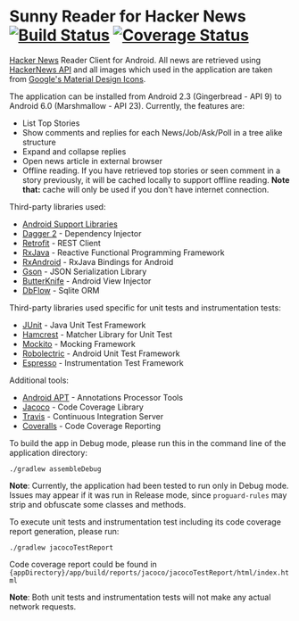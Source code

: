 # Sunny Reader for Hacker News [![Build Status](https://travis-ci.org/setiawanp/sunny-reader.svg?branch=master)](https://travis-ci.org/setiawanp/sunny-reader) [![Coverage Status](https://coveralls.io/repos/github/setiawanp/sunny-reader/badge.svg?branch=master)](https://coveralls.io/github/setiawanp/sunny-reader?branch=master)
[Hacker News](https://news.ycombinator.com/) Reader Client for Android. All news are retrieved using [HackerNews API](https://github.com/HackerNews/API) and all images which used in the application are taken from [Google's Material Design Icons](https://design.google.com/icons/).

The application can be installed from Android 2.3 (Gingerbread - API 9) to Android 6.0 (Marshmallow - API 23). Currently, the features are:
- List Top Stories
- Show comments and replies for each News/Job/Ask/Poll in a tree alike structure
- Expand and collapse replies
- Open news article in external browser
- Offline reading. If you have retrieved top stories or seen comment in a story previously, it will be cached locally to support offline reading. **Note that:** cache will only be used if you don't have internet connection.

Third-party libraries used:
- [Android Support Libraries](http://developer.android.com/tools/support-library/index.html)
- [Dagger 2](http://google.github.io/dagger/) - Dependency Injector
- [Retrofit](http://square.github.io/retrofit/) - REST Client
- [RxJava](https://github.com/ReactiveX/RxJava) - Reactive Functional Programming Framework
- [RxAndroid](https://github.com/ReactiveX/RxAndroid) - RxJava Bindings for Android
- [Gson](https://github.com/google/gson) - JSON Serialization Library
- [ButterKnife](http://jakewharton.github.io/butterknife/) - Android View Injector
- [DbFlow](https://github.com/Raizlabs/DBFlow) - Sqlite ORM

Third-party libraries used specific for unit tests and instrumentation tests:
- [JUnit](http://junit.org/) - Java Unit Test Framework
- [Hamcrest](http://hamcrest.org/JavaHamcrest/) - Matcher Library for Unit Test
- [Mockito](http://mockito.org/) - Mocking Framework
- [Robolectric](http://robolectric.org/) - Android Unit Test Framework
- [Espresso](https://google.github.io/android-testing-support-library/docs/espresso/) - Instrumentation Test Framework

Additional tools:
- [Android APT](https://bitbucket.org/hvisser/android-apt) - Annotations Processor Tools
- [Jacoco](http://eclemma.org/jacoco/) - Code Coverage Library
- [Travis](https://travis-ci.org/) - Continuous Integration Server
- [Coveralls](https://coveralls.io/) - Code Coverage Reporting

To build the app in Debug mode, please run this in the command line of the application directory:
```
./gradlew assembleDebug
```
**Note**: Currently, the application had been tested to run only in Debug mode. Issues may appear if it was run in Release mode, since `proguard-rules` may strip and obfuscate some classes and methods.


To execute unit tests and instrumentation test including its code coverage report generation, please run:
```
./gradlew jacocoTestReport
```
Code coverage report could be found in `{appDirectory}/app/build/reports/jacoco/jacocoTestReport/html/index.html`

**Note**: Both unit tests and instrumentation tests will not make any actual network requests.
